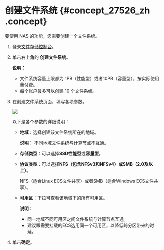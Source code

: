 # 创建文件系统 {#concept_27526_zh .concept}

要使用 NAS 的功能，您需要创建一个文件系统。

1.  登录[文件存储控制台](https://nas.console.aliyun.com/)。
2.  单击右上角的 **创建文件系统**。

    **说明：** 

    -   文件系统容量上限都为 1PB（性能型）或者10PB（容量型），按实际使用量付费。
    -   每个账户最多可以创建 10 个文件系统。
3.  在创建文件系统页面，填写各项参数。

    ![](http://static-aliyun-doc.oss-cn-hangzhou.aliyuncs.com/assets/img/18690/154348025221054_zh-CN.png)

    以下是各个参数的详细说明：

    -   **地域**：选择创建该文件系统所在的地域。

        **说明：** 不同地域文件系统与计算节点不互通。

    -   **存储类型**：可以选择**SSD性能型**或**容量型**。
    -   **协议类型**：可以选择**NFS（包含NFSv3和NFSv4）**或**SMB（2.0及以上）**。

        NFS（适合Linux ECS文件共享）或者SMB（适合Windows ECS文件共享）。

    -   **可用区**：下拉可查看该地域下的所有可用区。

        **说明：** 

        -   同一地域不同可用区之间文件系统与计算节点互通。
        -   建议跟需要挂载的ECS选用同一个可用区，以降低跨分区带来的时延。
4.  单击**确定**。

